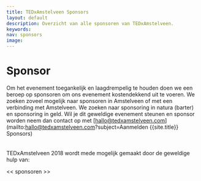 ```yaml
---
title: TEDxAmstelveen Sponsors
layout: default
description: Overzicht van alle sponsoren van TEDxAmstelveen.
keywords: 
nav: sponsors
image: 
---
```


# Sponsor

Om het evenement toegankelijk en laagdrempelig te houden doen we een beroep op sponsoren om ons evenement kostendekkend uit te voeren. We zoeken zoveel mogelijk naar sponsoren in Amstelveen of met een verbinding met Amstelveen. We zoeken naar sponsoring in natura (barter) en sponsoring in geld. Wil je dit geweldige evenement steunen en sponsor worden neem dan contact op met [hallo@tedxamstelveen.com](mailto:hallo@tedxamstelveen.com?subject=Aanmelden {{site.title}} Sponsors)
<br>
<br>
<br>
TEDxAmstelveen 2018 wordt mede mogelijk gemaakt door de geweldige hulp van:

<< sponsoren >>
<br>
<br>
<br>
<br>
<br>
<br>
<br>
<br>
<br>
